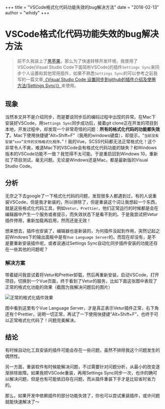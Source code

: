 +++
title = "VSCode格式化代码功能失效的bug解决方法"
date = "2018-02-13"
author = "whidy"
+++

# VSCode格式化代码功能失效的bug解决方法

> 前不久我装上了[黑苹果](http://www.whidy.net/w350etq-k590s-install-hackintosh-macos-high-sierra-summary.html)，那么为了快速转移开发环境，我使用了VSCode(Visual Studio Code下面简称VSCode)的插件`Settings Sync`来同步个人设置和其他常用插件，如果不熟悉`Settings Sync`的可以参考之前我写的一篇文章[《Visual Studio Code 设置同步到github的插件介绍及使用方法(Settings Sync)》](http://www.whidy.net/visual-studio-code-settings-sync-introduction.html)来使用。

## 现象

当然本文并不是介绍同步，而是要说同步后的编码过程中出现的异常。在Mac下安装好VSCode，用`Settings Sync`同步成功后，接着git clone正在开发的项目到本地，开发过程中，却发现一个非常奇怪的问题：**所有的格式化代码的功能都失效了**。Mac下使用快捷键“Alt+Shift+F”（我用的windows键盘），却提示，“`当前没有安装“xxx”文件的文档格式化程序。`”！我的Vue，SCSS代码都无法正常格式化！这个非常令人不爽，难道Mac下的VSCode会有格式化代码功能的缺失？和Windows版本的VSCode功能不一致？我觉得不太可能。于是重启回到Windows 10，重新拉了项目测试，毫无问题。无论是Windows还是Mac，都是最新版的Visual Studio Code。

## 分析

无奈之下去google了一下格式化代码的问题，发现很多人都遇到过，有的人说重装VSCode，但是我才新装的，所以排除了，但是重装这个词让我想起一个东西，就是这些格式化代码工具，例如`Vetur`，`Prettier`，他们正常运行的时候都是会在编辑器中产生一个服务或者提示，而失效状态下是看不到的。于是我尝试把Vetur插件停用，重新加载再启用，然而还是无效！

想来想去，插件也安装了，编辑器也是新装的，为何插件没起到作用，突然记起之前Windows下的输出面板中是有`Vue Language Server`的，而现在却没有，是不是要重新安装插件呢，或者说通过Settings Sync自动化同步插件安装的功能还存在一些其他的问题呢？

### 解决方案

带着疑问我尝试着将Vetur和Prettier卸载，然后再重新安装，启动VSCode，打开项目，切换到一个Vue页面，终于看到了Vetur的服务，比如下面这张图中表现了正常的格式化功能的效果（截图为我解决问题后的图片）

![正常的格式化插件效果](/images/2018-06-21-1.png)

图中看到这里有个Vue Language Server，才是真正表示Vetur插件正常，右下角还有个Prettier，说明一切正常，再试了一下使用快捷键“Alt+Shift+F”，也终于可以正常格式化代码了！问题完美解决。

## 结论

有时候自动化工具安装的插件可能会存在一些问题，虽然不排除我这个问题发生的偶然性。

另一方面，重装软件有时候能解决问题，不过需要针对问题分析，从最小的改变逐渐排除故障。如果我把VSCode重装，再用Settings Sync同步一次，也许的确可以解决问题，但是也有可能依旧存在问题，而从插件重装下手才是比较省时省力的。

那么，如果开发中依赖插件的部分功能失效了，你也可以尝试重装插件，或许问题就能快速解决了～
